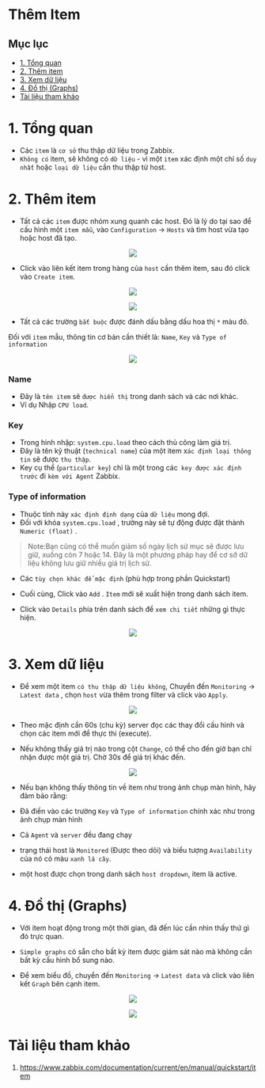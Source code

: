 <h1> Thêm Item </h1>

<h2> Mục lục </h2>

- [1. Tổng quan](#1-tổng-quan)
- [2. Thêm item](#2-thêm-item)
- [3. Xem dữ liệu](#3-xem-dữ-liệu)
- [4. Đồ thị (Graphs)](#4-đồ-thị-graphs)
- [Tài liệu tham khảo](#tài-liệu-tham-khảo)

# 1. Tổng quan
- Các `item` là `cơ sở` thu thập dữ liệu trong Zabbix. 
- `Không có` item, sẽ không có `dữ liệu` - vì một `item` xác định một chỉ số `duy nhất` hoặc `loại dữ liệu` cần thu thập từ host.

# 2. Thêm item
- Tất cả các `item` được nhóm xung quanh các host. Đó là lý do tại sao để cấu hình một `item mẫu`, vào `Configuration` → `Hosts` và tìm host vừa tạo hoặc host đã tạo.

<p align="center">
<img src=https://i.imgur.com/SSOtKG4.png>
</p>

- Click vào liên kết item trong hàng của `host` cần thêm item, sau đó click vào `Create item`.

<p align="center">
<img src=https://i.imgur.com/zFQg3AV.png>
</p>



<p align="center">
<img src=https://i.imgur.com/7t1LK46.png>
</p>


- Tất cả các trường `bắt buộc` được đánh dấu bằng dấu hoa thị `*` màu đỏ.

Đối với `item` mẫu, thông tin cơ bản cần thiết là: `Name`, `Key` và `Type of information`

<p align="center">
<img src=https://i.imgur.com/Sccv6KG.png>
</p>


<h3> Name</h3>

- Đây là `tên item` sẽ `được hiển thị` trong danh sách và các nơi khác.
- Ví dụ Nhập `CPU load`. 

<h3>Key</h3>

- Trong hình nhập: `system.cpu.load` theo cách thủ công làm giá trị. 
- Đây là tên kỹ thuật (`technical name`) của một item x`ác định loại thông tin` sẽ được `thu thập`.
- Key cụ thể (`particular key`) chỉ là một trong các` key được xác định trước` đi `kèm với Agent` Zabbix.

<h3>Type of information</h3>

- Thuộc tính này `xác định định dạng` của `dữ liệu` mong đợi. 
- Đối với khóa `system.cpu.load` , trường này sẽ tự động được đặt thành `Numeric (float)` .
 
> Note:Bạn cũng có thể muốn giảm số ngày lịch sử mục sẽ được lưu giữ, xuống còn 7 hoặc 14. Đây là một phương pháp hay để cơ sở dữ liệu không lưu giữ nhiều giá trị lịch sử.

- Các `tùy chọn khác để mặc định` (phù hợp trong phần Quickstart)

- Cuối cùng, Click vào `Add` . `Item` mới sẽ xuất hiện trong danh sách item.
- Click vào `Details` phía trên danh sách để `xem chi tiết` những gì thực hiện.


<p align="center">
<img src=https://i.imgur.com/c082cVU.png>
</p>


# 3. Xem dữ liệu
- Để xem một item `có thu thập dữ liệu không`, Chuyển đến `Monitoring` → `Latest data` , chọn `host` vừa thêm trong filter và  click vào `Apply`.

<p align="center">
<img src=https://i.imgur.com/GbuFT02.png>
</p>


- Theo mặc định cần 60s (chu kỳ) server đọc các thay đổi cấu hình và chọn các item mới để thực thi (execute).

- Nếu không thấy giá trị nào trong cột `Change`, có thể cho đến giờ bạn chỉ nhận được một giá trị. Chờ 30s để giá trị khác đến.

<p align="center">
<img src=https://i.imgur.com/j92Ylo0.png>
</p>

- Nếu bạn không thấy thông tin về item như trong ảnh chụp màn hình, hãy đảm bảo rằng:

- Đã điền vào các trường `Key` và `Type of information` chính xác như trong ảnh chụp màn hình
- Cả `Agent` và `server` đều đang chạy
- trạng thái host là `Monitored` (Được theo dõi) và biểu tượng `Availability` của nó có màu `xanh lá cây`.
- một host được chọn trong danh sách `host dropdown`, item là active.

# 4. Đồ thị (Graphs)
- Với item hoạt động trong một thời gian, đã đến lúc cần nhìn thấy thứ gì đó trực quan. 
- `Simple graphs` có sẵn cho bất kỳ item được giám sát nào mà không cần bất kỳ cấu hình bổ sung nào.

- Để xem biểu đồ, chuyển đến `Monitoring` → `Latest data` và click vào liên kết `Graph` bên cạnh item.

<p align="center">
<img src=https://i.imgur.com/wnnjrqc.png>
</p>

<p align="center">
<img src=https://i.imgur.com/R9GEjV6.png>
</p>



# Tài liệu tham khảo

1. https://www.zabbix.com/documentation/current/en/manual/quickstart/item